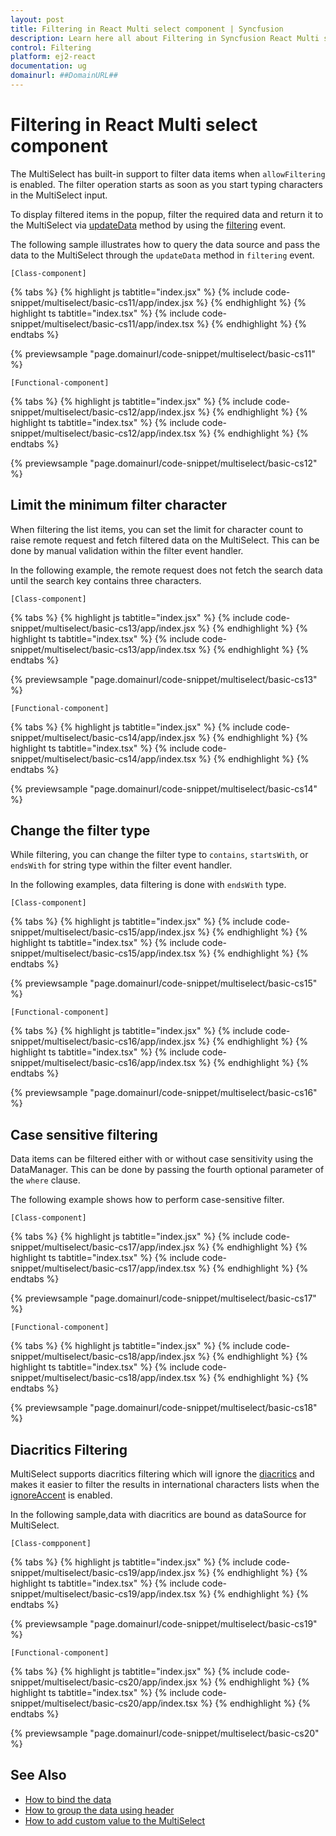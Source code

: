 ```yaml
---
layout: post
title: Filtering in React Multi select component | Syncfusion
description: Learn here all about Filtering in Syncfusion React Multi select component of Syncfusion Essential JS 2 and more.
control: Filtering 
platform: ej2-react
documentation: ug
domainurl: ##DomainURL##
---
```


# Filtering in React Multi select component

The MultiSelect has built-in support to filter data items when `allowFiltering` is enabled. The filter operation starts as soon as you start typing characters in the MultiSelect input.

To display filtered items in the popup, filter the required data and return it to the MultiSelect
via [updateData](https://ej2.syncfusion.com/angular/documentation/api/drop-down-list/filteringEventArgs/#updatedata) method by using the [filtering](https://ej2.syncfusion.com/react/documentation/api/multi-select/#filtering) event.

The following sample illustrates how to query the data source and pass the data to the MultiSelect through the `updateData` method in `filtering` event.

`[Class-component]`

{% tabs %}
{% highlight js tabtitle="index.jsx" %}
{% include code-snippet/multiselect/basic-cs11/app/index.jsx %}
{% endhighlight %}
{% highlight ts tabtitle="index.tsx" %}
{% include code-snippet/multiselect/basic-cs11/app/index.tsx %}
{% endhighlight %}
{% endtabs %}

 {% previewsample "page.domainurl/code-snippet/multiselect/basic-cs11" %}

`[Functional-component]`

{% tabs %}
{% highlight js tabtitle="index.jsx" %}
{% include code-snippet/multiselect/basic-cs12/app/index.jsx %}
{% endhighlight %}
{% highlight ts tabtitle="index.tsx" %}
{% include code-snippet/multiselect/basic-cs12/app/index.tsx %}
{% endhighlight %}
{% endtabs %}

 {% previewsample "page.domainurl/code-snippet/multiselect/basic-cs12" %}

## Limit the minimum filter character

When filtering the list items, you can set the limit for character count to raise remote request and fetch filtered data on the MultiSelect. This can be done by manual validation within the filter event handler.

In the following example, the remote request does not fetch the search data until the search key contains three characters.

`[Class-component]`

{% tabs %}
{% highlight js tabtitle="index.jsx" %}
{% include code-snippet/multiselect/basic-cs13/app/index.jsx %}
{% endhighlight %}
{% highlight ts tabtitle="index.tsx" %}
{% include code-snippet/multiselect/basic-cs13/app/index.tsx %}
{% endhighlight %}
{% endtabs %}

 {% previewsample "page.domainurl/code-snippet/multiselect/basic-cs13" %}

`[Functional-component]`

{% tabs %}
{% highlight js tabtitle="index.jsx" %}
{% include code-snippet/multiselect/basic-cs14/app/index.jsx %}
{% endhighlight %}
{% highlight ts tabtitle="index.tsx" %}
{% include code-snippet/multiselect/basic-cs14/app/index.tsx %}
{% endhighlight %}
{% endtabs %}

 {% previewsample "page.domainurl/code-snippet/multiselect/basic-cs14" %}

## Change the filter type

While filtering, you can change the filter type to `contains`, `startsWith`, or `endsWith` for string type within the filter event handler.

In the following examples, data filtering is done with `endsWith` type.

`[Class-component]`

{% tabs %}
{% highlight js tabtitle="index.jsx" %}
{% include code-snippet/multiselect/basic-cs15/app/index.jsx %}
{% endhighlight %}
{% highlight ts tabtitle="index.tsx" %}
{% include code-snippet/multiselect/basic-cs15/app/index.tsx %}
{% endhighlight %}
{% endtabs %}

 {% previewsample "page.domainurl/code-snippet/multiselect/basic-cs15" %}

`[Functional-component]`

{% tabs %}
{% highlight js tabtitle="index.jsx" %}
{% include code-snippet/multiselect/basic-cs16/app/index.jsx %}
{% endhighlight %}
{% highlight ts tabtitle="index.tsx" %}
{% include code-snippet/multiselect/basic-cs16/app/index.tsx %}
{% endhighlight %}
{% endtabs %}

 {% previewsample "page.domainurl/code-snippet/multiselect/basic-cs16" %}

## Case sensitive filtering

Data items can be filtered either with or without case sensitivity using the DataManager. This can be done by passing the fourth optional parameter of the `where` clause.

The following example shows how to perform case-sensitive filter.

`[Class-component]`

{% tabs %}
{% highlight js tabtitle="index.jsx" %}
{% include code-snippet/multiselect/basic-cs17/app/index.jsx %}
{% endhighlight %}
{% highlight ts tabtitle="index.tsx" %}
{% include code-snippet/multiselect/basic-cs17/app/index.tsx %}
{% endhighlight %}
{% endtabs %}

 {% previewsample "page.domainurl/code-snippet/multiselect/basic-cs17" %}

`[Functional-component]`

{% tabs %}
{% highlight js tabtitle="index.jsx" %}
{% include code-snippet/multiselect/basic-cs18/app/index.jsx %}
{% endhighlight %}
{% highlight ts tabtitle="index.tsx" %}
{% include code-snippet/multiselect/basic-cs18/app/index.tsx %}
{% endhighlight %}
{% endtabs %}

 {% previewsample "page.domainurl/code-snippet/multiselect/basic-cs18" %}

## Diacritics Filtering

MultiSelect supports diacritics filtering which will ignore the [diacritics](https://en.wikipedia.org/wiki/Diacritic) and makes it easier to filter the results in international characters lists when the [ignoreAccent](https://ej2.syncfusion.com/react/documentation/api/multi-select/#ignoreaccent) is enabled.

In the following sample,data with diacritics are bound as dataSource for MultiSelect.

`[Class-compponent]`

{% tabs %}
{% highlight js tabtitle="index.jsx" %}
{% include code-snippet/multiselect/basic-cs19/app/index.jsx %}
{% endhighlight %}
{% highlight ts tabtitle="index.tsx" %}
{% include code-snippet/multiselect/basic-cs19/app/index.tsx %}
{% endhighlight %}
{% endtabs %}

 {% previewsample "page.domainurl/code-snippet/multiselect/basic-cs19" %}

`[Functional-component]`

{% tabs %}
{% highlight js tabtitle="index.jsx" %}
{% include code-snippet/multiselect/basic-cs20/app/index.jsx %}
{% endhighlight %}
{% highlight ts tabtitle="index.tsx" %}
{% include code-snippet/multiselect/basic-cs20/app/index.tsx %}
{% endhighlight %}
{% endtabs %}

 {% previewsample "page.domainurl/code-snippet/multiselect/basic-cs20" %}

## See Also

* [How to bind the data](./data-binding/)
* [How to group the data using header](./grouping/)
* [How to add custom value to the MultiSelect](./custom-value/)